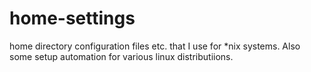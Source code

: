 # home-settings
home directory configuration files etc. that I use for *nix systems. Also some setup automation for various linux distributiions.
